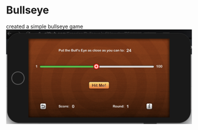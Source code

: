 # Bullseye
created a simple bullseye game
![alt text](https://github.com/Ergerica/Bullseye/blob/master/Screen%20Shot%202020-09-03%20at%2010.55.26%20PM.png)
